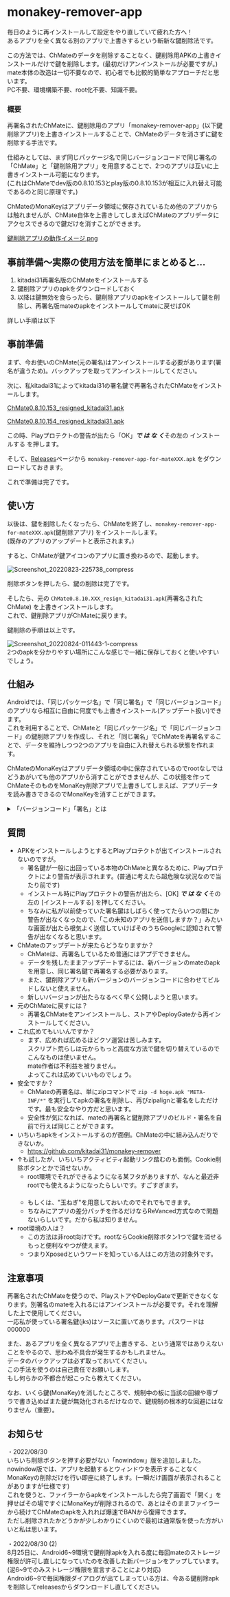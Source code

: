 # monakey-remover-app
毎日のように再インストールして設定をやり直していて疲れた方へ！  
あるアプリを全く異なる別のアプリで上書きするという斬新な鍵削除法です。

この方法では、ChMateのデータを削除することなく、鍵削除用APKの上書きインストールだけで鍵を削除します。(最初だけアンインストールが必要ですが。)  
mate本体の改造は一切不要なので、初心者でも比較的簡単なアプローチだと思います。  
PC不要、環境構築不要、root化不要、知識不要。

### 概要
再署名されたChMateに、鍵削除用のアプリ「monakey-remover-app」(以下鍵削除アプリ)を上書きインストールすることで、ChMateのデータを消さずに鍵を削除する手法です。  

仕組みとしては、まず同じパッケージ名で同じバージョンコードで同じ署名の「ChMate」と「鍵削除用アプリ」を用意することで、2つのアプリは互いに上書きインストール可能になります。  
(これはChMateでdev版の0.8.10.153とplay版の0.8.10.153が相互に入れ替え可能であるのと同じ原理です。)

ChMateのMonaKeyはアプリデータ領域に保存されているため他のアプリからは触れませんが、ChMate自体を上書きしてしまえばChMateのアプリデータにアクセスできるので鍵だけを消すことができます。

[鍵削除アプリの動作イメージ.png](https://user-images.githubusercontent.com/90122968/189396124-af37b6de-9856-4cc2-bf39-2082efff2ccf.png)

## 事前準備～実際の使用方法を簡単にまとめると…
1. kitadai31再署名版のChMateをインストールする
2. 鍵削除アプリのapkをダウンロードしておく
3. 以降は鍵無効を食らったら、鍵削除アプリのapkをインストールして鍵を削除し、再署名版mateのapkをインストールしてmateに戻せばOK

詳しい手順は以下

## 事前準備
まず、今お使いのChMate(元の署名)はアンインストールする必要があります(署名が違うため)。バックアップを取ってアンインストールしてください。

次に、私kitadai31によってkitadai31の署名鍵で再署名されたChMateをインストールします。

[ChMate0.8.10.153_resigned_kitadai31.apk](https://raw.githubusercontent.com/kitadai31/kitadai31/main/ChMate0.8.10.153_resigned_kitadai31.apk)

[ChMate0.8.10.154_resigned_kitadai31.apk](https://raw.githubusercontent.com/kitadai31/kitadai31/main/ChMate0.8.10.154_resigned_kitadai31.apk)

この時、Playプロテクトの警告が出たら「OK」***で は な く***その左の インストールする を押します。

そして、[Releases](https://github.com/kitadai31/monakey-remover-app/releases)ページから `monakey-remover-app-for-mateXXX.apk` をダウンロードしておきます。

これで準備は完了です。

## 使い方
以後は、鍵を削除したくなったら、ChMateを終了し、`monakey-remover-app-for-mateXXX.apk`(鍵削除アプリ) をインストールします。  
(既存のアプリのアップデートと表示されます。)

すると、ChMateが鍵アイコンのアプリに置き換わるので、起動します。

![Screenshot_20220823-225738_compress](https://user-images.githubusercontent.com/90122968/186873447-91f7876f-7f6e-4d51-9370-d2aadb7c001d.jpg)

削除ボタンを押したら、鍵の削除は完了です。

そしたら、元の `ChMate0.8.10.XXX_resign_kitadai31.apk`(再署名されたChMate) を上書きインストールします。  
これで、鍵削除アプリがChMateに戻ります。

鍵削除の手順は以上です。

![Screenshot_20220824-011443-1-compress](https://user-images.githubusercontent.com/90122968/186214335-5ec6543a-5f34-4cdb-9e71-1d4cefdb4469.png)  
2つのapkを分かりやすい場所にこんな感じで一緒に保存しておくと使いやすいでしょう。

## 仕組み
Androidでは、「同じパッケージ名」で「同じ署名」で「同じバージョンコード」のアプリなら相互に自由に何度でも上書きインストール(アップデート扱い)できます。  
これを利用することで、ChMateと「同じパッケージ名」で「同じバージョンコード」の鍵削除アプリを作成し、それと「同じ署名」でChMateを再署名することで、データを維持しつつ2つのアプリを自由に入れ替えられる状態を作れます。

ChMateのMonaKeyはアプリデータ領域の中に保存されているのでrootなしではどうあがいても他のアプリから消すことができませんが、この状態を作ってChMateそのものをMonaKey削除アプリで上書きしてしまえば、アプリデータを読み書きできるのでMonaKeyを消すことができます。

<details>
<summary>「バージョンコード」「署名」とは</summary>

「バージョンコード」とは、アプリの絶対的なバーションを表す数字です。  
例えば、ChMate 0.8.10.153のバージョンコードは 417 です。  
Androidでは、このバージョンコードを見てアプリのアップデートをチェックしたり、アプリの上書きダウングレードを防止したりしています。  
このバージョンコードは、今インストールされてるAPKとバージョンコードが「同じ」である別のAPKがある場合、お互いに何度でも自由に上書きインストールできます。  
ChMateでDev版とPlay版のバージョンが同じだと、Dev版を使っているのにも関わらずいつの間にかPlayストアで更新されてPlay版に変わってしまうあるあるがありますが、それはこれが原因だったりします。  
これを利用しています。

「署名」はアプリの作成者を証明するものです。  
署名が同じならアプリを上書きアップデートできますが、署名が異なると、たとえパッケージ名が同じであろうと別アプリ扱いになり、上書きアップデートはできません。  
(これによって、悪意のある人物が偽物の新バージョンを作成して配布し上書きアップデートさせることなどを防いでいます。)  
なので、本物の署名のmateは、第三者(わたし)が勝手にパッケージ名を被せて作った別アプリ(鍵削除アプリ)で上書きすることができません。
mateを再署名する必要があるのはこのためです。

このことから、kitadai31の署名で再署名したバーション417のChMate (パッケージ名: jp.co.airfront.android.a2chMate) と、kitadai31が署名したバーション417の鍵削除アプリ (パッケージ名: jp.co.airfront.android.a2chMate) を用意すれば、相互に上書きインストールできるようになります。
</details>

## 質問
- APKをインストールしようとするとPlayプロテクトが出てインストールされないのですが。
  - 署名鍵が一般に出回っている本物のChMateと異なるために、Playプロテクトにより警告が表示されます。(普通に考えたら超危険な状況なので当たり前です)
  - インストール時にPlayプロテクトの警告が出たら、\[OK\] ***で は な く***その左の \[インストールする\] を押してください。
  - ちなみに私が以前使っていた署名鍵はしばらく使ってたらいつの間にか警告が出なくなったので、「この未知のアプリを送信しますか？」みたいな画面が出たら根気よく送信していけばそのうちGoogleに認知されて警告が出なくなると思います。
- ChMateのアップデートが来たらどうなりますか？
  - ChMateは、再署名しているため普通にはアプデできません。
  - データを残したままアップデートするには、新バージョンのmateのapkを用意し、同じ署名鍵で再署名する必要があります。
  - また、鍵削除アプリも新バージョンのバージョンコードに合わせてビルドしないと使えません。
  - 新しいバージョンが出たらなるべく早く公開しようと思います。
- 元のChMateに戻すには？
  - 再署名ChMateをアンインストールし、ストアやDeployGateから再インストールしてください。
- これ広めてもいいんですか？
  - まず、広めれば広めるほどクソ運営は苦しみます。  
  スクリプト荒らしは元からもっと高度な方法で鍵を切り替えているのでこんなものは使いません。  
  mate作者は不利益を被りません。  
  よってこれは広めていいものでしょう。
- 安全ですか？
  - ChMateの再署名は、単にzipコマンドで `zip -d hoge.apk "META-INF/*"` を実行してapkの署名を削除し、再びzipalignと署名をしただけです。最も安全なやり方だと思います。
  - 安全性が気になれば、mateの再署名と鍵削除アプリのビルド・署名を自前で行えば同じことができます。
- いちいちapkをインストールするのが面倒。ChMateの中に組み込んだりできないか。
  - https://github.com/kitadai31/monakey-remover
- ↑も試したが、いちいちアクティビティ起動リンク踏むのも面倒。Cookie削除ボタンとかで消せないか。
  - root環境でそれができるようになる某フタがありますが、なんと最近非rootでも使えるようになったらしいです。すごすぎます。  
  　
  - もしくは、"玉ねぎ"を用意しておいたのでそれでもできます。
  - ちなみにアプリの差分パッチを作るだけならReVanced方式なので問題ないらしいです。だから私は知りません。
- root環境の人は？
  - この方法は非root向けです。rootならCookie削除ボタン1つで鍵を消せるもっと便利なやつが使えます。
  - つまりXposedというワードを知っている人はこの方法の対象外です。

## 注意事項
再署名されたChMateを使うので、PlayストアやDeployGateで更新できなくなります。別署名のmateを入れるにはアンインストールが必要です。それを理解した上で使用してください。  
一応私が使っている署名鍵(jks)はソースに置いてあります。パスワードは000000

また、あるアプリを全く異なるアプリで上書きする、という通常ではありえないことをやるので、思わぬ不具合が発生するかもしれません。  
データのバックアップは必ず取っておいてください。  
この手法を使うのは自己責任でお願いします。  
もし何らかの不都合が起こったら教えてください。

なお、いくら鍵(MonaKey)を消したところで、規制中の板に当該の回線や専ブラで書き込めばまた鍵が無効化されるだけなので、鍵規制の根本的な回避にはなりません（重要）。

## お知らせ
・2022/08/30  
いちいち削除ボタンを押す必要がない「nowindow」版を追加しました。  
nowindow版では、アプリを起動するとウィンドウを表示することなくMonaKeyの削除だけを行い即座に終了します。(一瞬だけ画面が表示されることがありますが仕様です)  
これを使うと、ファイラーからapkをインストールしたら完了画面で「開く」を押せばその場ですぐにMonaKeyが削除されるので、あとはそのままファイラーから続けてChMateのapkを入れれば爆速でBANから復帰できます。  
ただし削除されたかどうかが少しわかりにくいので最初は通常版を使った方がいいと私は思います。

・2022/08/30 (2)  
8月25日に、Android6\~9環境で鍵削除apkを入れる度に毎回mateのストレージ権限が許可し直しになっていたのを改善した新バージョンをアップしています。(泥6\~9でのみストレージ権限を宣言することにより対応)  
Android6\~9で毎回権限ダイアログが出てしまっている方は、今ある鍵削除apkを削除してreleasesからダウンロードし直してください。
